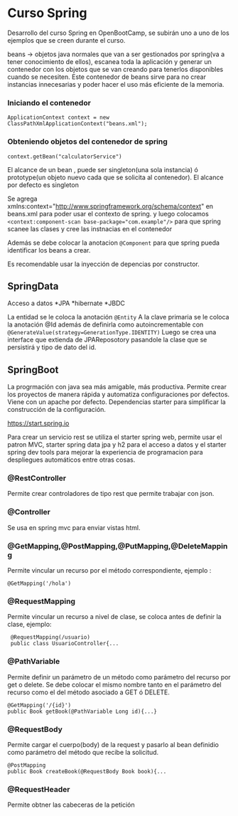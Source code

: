 # Curso Spring
Desarrollo del curso Spring en OpenBootCamp, se subirán uno a uno de los ejemplos que se creen durante el curso.

beans -> objetos java normales que van a ser gestionados por spring(va a tener conocimiento de ellos), escanea toda la
aplicación y generar un contenedor con los objetos que se van creando para tenerlos disponibles cuando se necesiten.
Este contenedor de beans sirve para no crear instancias innecesarias y poder hacer el uso más eficiente de la memoria.

### Iniciando el contenedor
`ApplicationContext context = new ClassPathXmlApplicationContext("beans.xml");`

### Obteniendo objetos del contenedor de spring
`context.getBean("calculatorService")`

El alcance de un bean , puede ser singleton(una sola instancia) ó prototype(un objeto nuevo cada que se solicita al contenedor). El alcance por defecto es singleton

Se agrega xmlns:context="http://www.springframework.org/schema/context" en beans.xml para poder usar el contexto de spring.
y luego colocamos `<context:component-scan base-package="com.example"/>` para que spring scanee las clases y cree las instnacias en el contenedor

Además se debe colocar la anotacion `@Component` para que spring pueda identificar los beans a crear.

Es recomendable usar la inyección de depencias por constructor.

## SpringData

Acceso a datos 
    *JPA
        *hibernate
            *JBDC

La entidad se le coloca la anotación `@Entity`
A la clave primaria se le coloca la anotación @Id además de definirla como autoincrementable con 
`@GenerateValue(strategy=GenerationType.IDENTITY)`
Luego se crea una interface que extienda de  JPAReposotory pasandole la clase que se persistirá y tipo de dato del id.

## SpringBoot
La progrmación con java sea más amigable, más productiva.
Permite crear los proyectos de manera rápida y automatiza configuraciones por defectos.
Viene con un apache por defecto.
Dependencias starter para simplificar la construcción de la configuración.

https://start.spring.io

Para crear un servicio rest se utiliza el starter spring web, permite usar el patron MVC,
starter spring data jpa y h2 para el acceso a datos y el starter spring dev tools para mejorar la experiencia de programacion para despliegues automáticos entre otras cosas.

### @RestController 
Permite crear controladores de tipo rest que permite trabajar con json.

### @Controller
Se usa en spring mvc para enviar vistas html.

### @GetMapping,@PostMapping,@PutMapping,@DeleteMapping
Permite vincular un recurso por el método correspondiente, ejemplo :

    @GetMapping('/hola')

### @RequestMapping 
Permite vincular un recurso a nivel de clase, se coloca antes de definir la clase, ejemplo:

    
     @RequestMapping(/usuario)
     public class UsuarioController{...    
    

### @PathVariable
Permite definir un parámetro de un método como parámetro del recurso por get o delete. Se debe colocar
el mismo nombre tanto en el parámetro del recurso como el del método asociado a GET ó DELETE.
    
    @GetMapping('/{id}')
    public Book getBook(@PathVariable Long id){...}
    
### @RequestBody
Permite cargar el cuerpo(body) de la request y pasarlo al bean definidio como parámetro del método que 
recibe la solicitud.
    
    @PostMapping
    public Book createBook(@RequestBody Book book){...

### @RequestHeader
Permite obtner las cabeceras de la petición
